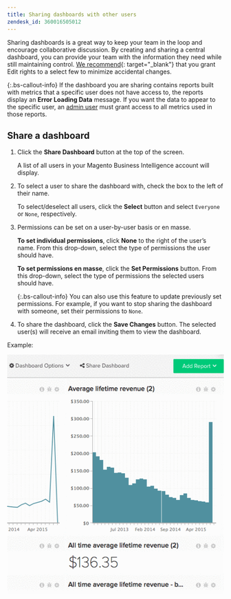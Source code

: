 ```yaml
---
title: Sharing dashboards with other users
zendesk_id: 360016505012
---
```


Sharing dashboards is a great way to keep your team in the loop and encourage collaborative discussion. By creating and sharing a central dashboard, you can provide your team with the information they need while still maintaining control. [We recommend](../../best-practices/share-dashboard-best-practice.md){: target="_blank"} that you grant Edit rights to a select few to minimize accidental changes.

{:.bs-callout-info}
If the dashboard you are sharing contains reports built with metrics that a specific user does not have access to, the reports display an **Error Loading Data** message. If you want the data to appear to the specific user, an [admin user](../../administrator/user-management/user-management.md) must grant access to all metrics used in those reports.

## Share a dashboard

1. Click the **Share Dashboard** button at the top of the screen.

   A list of all users in your Magento Business Intelligence account will display.

1. To select a user to share the dashboard with, check the box to the left of their name.

   To select/deselect all users, click the **Select** button and select `Everyone` or `None`, respectively.

1. Permissions can be set on a user-by-user basis or en masse.

    **To set individual permissions**, click **None** to the right of the user’s name. From this drop-down, select the type of permissions the user should have.

    **To set permissions en masse**, click the **Set Permissions** button. From this drop-down, select the type of permissions the selected users should have.

   {:.bs-callout-info}
   You can also use this feature to update previously set permissions. For example, if you want to stop sharing the dashboard with someone, set their permissions to `None`.

1. To share the dashboard, click the **Save Changes** button. The selected user(s) will receive an email inviting them to view the dashboard.

Example:

![share dashboard](../../assets/Share_Dashboards.gif)
